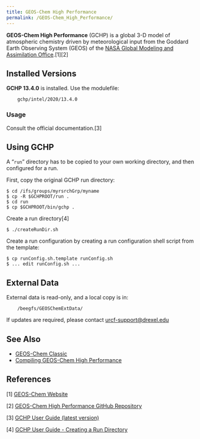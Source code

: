 ```yaml
---
title: GEOS-Chem High Performance
permalink: /GEOS-Chem_High_Performance/
---
```


**GEOS-Chem High Performance** (GCHP) is a global 3-D model of
atmospheric chemistry driven by meteorological input from the Goddard
Earth Observing System (GEOS) of the [NASA Global Modeling and Assimilation Office](https://gmao.gsfc.nasa.gov/).[1][2]

Installed Versions
------------------

**GCHP 13.4.0** is installed. Use the modulefile:

`    gchp/intel/2020/13.4.0`

### Usage

Consult the official documentation.[3]

Using GCHP
----------

A “`run`” directory has to be copied to your own working directory, and
then configured for a run.

First, copy the original GCHP run directory:

``` text
$ cd /ifs/groups/myrsrchGrp/myname
$ cp -R $GCHPROOT/run .
$ cd run
$ cp $GCHPROOT/bin/gchp .
```

Create a run directory[4]

``` text
$ ./createRunDir.sh
```

Create a run configuration by creating a run configuration shell script
from the template:

``` text
$ cp runConfig.sh.template runConfig.sh
$ ... edit runConfig.sh ...
```

External Data
-------------

External data is read-only, and a local copy is in:

`    /beegfs/GEOSChemExtData/`

If updates are required, please contact urcf-support@drexel.edu

See Also
--------

-   [GEOS-Chem Classic](/GEOS-Chem_Classic "wikilink")
-   [Compiling GEOS-Chem High Performance](/Compiling_GEOS-Chem_High_Performance "wikilink")

References
----------

<references/>

[1] [GEOS-Chem Website](https://geos-chem.seas.harvard.edu/)

[2] [GEOS-Chem High Performance GitHub Repository](https://github.com/geoschem/GCHP)

[3] [GCHP User Guide (latest version)](https://gchp.readthedocs.io/en/latest/)

[4] [GCHP User Guide - Creating a Run Directory](https://gchp.readthedocs.io/en/latest/user-guide/rundir-init.html)